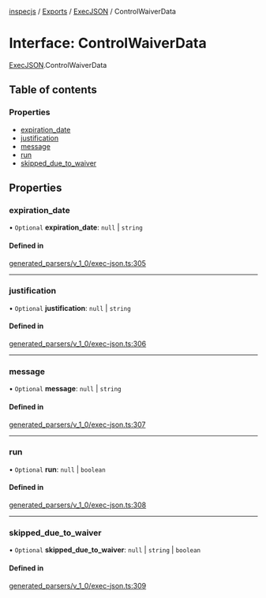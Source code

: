 [inspecjs](../README.md) / [Exports](../modules.md) / [ExecJSON](../modules/ExecJSON.md) / ControlWaiverData

# Interface: ControlWaiverData

[ExecJSON](../modules/ExecJSON.md).ControlWaiverData

## Table of contents

### Properties

- [expiration\_date](ExecJSON.ControlWaiverData.md#expiration_date)
- [justification](ExecJSON.ControlWaiverData.md#justification)
- [message](ExecJSON.ControlWaiverData.md#message)
- [run](ExecJSON.ControlWaiverData.md#run)
- [skipped\_due\_to\_waiver](ExecJSON.ControlWaiverData.md#skipped_due_to_waiver)

## Properties

### expiration\_date

• `Optional` **expiration\_date**: ``null`` \| `string`

#### Defined in

[generated_parsers/v_1_0/exec-json.ts:305](https://github.com/mitre/heimdall2/blob/23640835/libs/inspecjs/src/generated_parsers/v_1_0/exec-json.ts#L305)

___

### justification

• `Optional` **justification**: ``null`` \| `string`

#### Defined in

[generated_parsers/v_1_0/exec-json.ts:306](https://github.com/mitre/heimdall2/blob/23640835/libs/inspecjs/src/generated_parsers/v_1_0/exec-json.ts#L306)

___

### message

• `Optional` **message**: ``null`` \| `string`

#### Defined in

[generated_parsers/v_1_0/exec-json.ts:307](https://github.com/mitre/heimdall2/blob/23640835/libs/inspecjs/src/generated_parsers/v_1_0/exec-json.ts#L307)

___

### run

• `Optional` **run**: ``null`` \| `boolean`

#### Defined in

[generated_parsers/v_1_0/exec-json.ts:308](https://github.com/mitre/heimdall2/blob/23640835/libs/inspecjs/src/generated_parsers/v_1_0/exec-json.ts#L308)

___

### skipped\_due\_to\_waiver

• `Optional` **skipped\_due\_to\_waiver**: ``null`` \| `string` \| `boolean`

#### Defined in

[generated_parsers/v_1_0/exec-json.ts:309](https://github.com/mitre/heimdall2/blob/23640835/libs/inspecjs/src/generated_parsers/v_1_0/exec-json.ts#L309)

